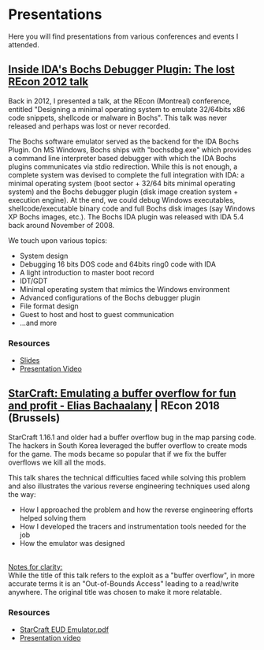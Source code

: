 # Presentations

Here you will find presentations from various conferences and events I attended.

## [Inside IDA's Bochs Debugger Plugin: The lost REcon 2012 talk](./Inside%20the%20IDA%20Bochs%20Debugger%20Plugin/allthingsida-Designing_a_minimal_operating_system.pdf)

Back in 2012, I presented a talk, at the REcon (Montreal) conference, entitled "Designing a minimal operating system to emulate 32/64bits x86 code snippets, shellcode or malware in Bochs". This talk was never released and perhaps was lost or never recorded.

The Bochs software emulator served as the backend for the IDA Bochs Plugin. On MS Windows, Bochs ships with "bochsdbg.exe" which provides a command line interpreter based debugger with which the IDA Bochs plugins communicates via stdio redirection. While this is not enough, a complete system was devised to complete the full integration with IDA: a minimal operating system (boot sector + 32/64 bits minimal operating system) and the Bochs debugger plugin (disk image creation system + execution engine). At the end, we could debug Windows executables, shellcode/executable binary code and full Bochs disk images (say Windows XP Bochs images, etc.). The Bochs IDA plugin was released with IDA 5.4 back around November of 2008.

We touch upon various topics:

- System design
- Debugging 16 bits DOS code and 64bits ring0 code with IDA
- A light introduction to master boot record
- IDT/GDT
- Minimal operating system that mimics the Windows environment
- Advanced configurations of the Bochs debugger plugin
- File format design
- Guest to host and host to guest communication
- ...and more

### Resources

- [Slides](./Inside%20the%20IDA%20Bochs%20Debugger%20Plugin/allthingsida-Designing_a_minimal_operating_system.pdf)
- [Presentation Video](https://www.youtube.com/watch?v=r5T6JYcPmD0)

## [StarCraft: Emulating a buffer overflow for fun and profit - Elias Bachaalany](StarCraft_EUD_Emulator.pdf) | REcon 2018 (Brussels)

StarCraft 1.16.1 and older had a buffer overflow bug in the map parsing code. The hackers in South Korea leveraged the buffer overflow to create mods for the game. The mods became so popular that if we fix the buffer overflows we kill all the mods.

This talk shares the technical difficulties faced while solving this problem and also illustrates the various reverse engineering techniques used along the way:

- How I approached the problem and how the reverse engineering efforts helped solving them
- How I developed the tracers and instrumentation tools needed for the job
- How the emulator was designed

<br/>
<u>Notes for clarity:</u>
<br/>
While the title of this talk refers to the exploit as a "buffer overflow", in more accurate terms it is an "Out-of-Bounds Access" leading to a read/write anywhere. The original title was chosen to make it more relatable.

### Resources

- [StarCraft EUD Emulator.pdf](./StarCraft%20EUD%20Emulator/StarCraft_EUD_Emulator.pdf)
- [Presentation video](https://youtu.be/fcdUEpI0gyE)
